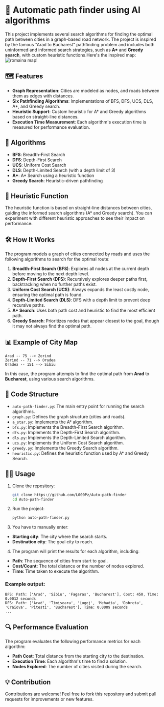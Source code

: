 # 🚗 Automatic path finder using AI algorithms

This project implements several search algorithms for finding the optimal path between cities in a graph-based road network. The project is inspired by the famous "Arad to Bucharest" pathfinding problem and includes both uninformed and informed search strategies, such as **A\*** and **Greedy search**, with custom heuristic functions.Here's the inspired map:
![romaina map!](https://drive.google.com/uc?export=view&id=1L7OYcULvMzUGRsYQJYsws0t3osxkq40o)

## 🗺️ Features

- **Graph Representation**: Cities are modeled as nodes, and roads between them as edges with distances.
- **Six Pathfinding Algorithms**: Implementations of BFS, DFS, UCS, DLS, A*, and Greedy search.
- **Heuristic Support**: Custom heuristic for A* and Greedy algorithms based on straight-line distances.
- **Execution Time Measurement**: Each algorithm's execution time is measured for performance evaluation.

## 🚀 Algorithms

- **BFS**: Breadth-First Search
- **DFS**: Depth-First Search
- **UCS**: Uniform Cost Search
- **DLS**: Depth-Limited Search (with a depth limit of 3)
- **A\***: A* Search using a heuristic function
- **Greedy Search**: Heuristic-driven pathfinding

## 🧠 Heuristic Function

The heuristic function is based on straight-line distances between cities, guiding the informed search algorithms (A\* and Greedy search). You can experiment with different heuristic approaches to see their impact on performance.

## 🛠️ How It Works

The program models a graph of cities connected by roads and uses the following algorithms to search for the optimal route:

1. **Breadth-First Search (BFS)**: Explores all nodes at the current depth before moving to the next depth level.
2. **Depth-First Search (DFS)**: Recursively explores deeper paths first, backtracking when no further paths exist.
3. **Uniform Cost Search (UCS)**: Always expands the least costly node, ensuring the optimal path is found.
4. **Depth-Limited Search (DLS)**: DFS with a depth limit to prevent deep recursive paths.
5. **A\* Search**: Uses both path cost and heuristic to find the most efficient path.
6. **Greedy Search**: Prioritizes nodes that appear closest to the goal, though it may not always find the optimal path.

## 📊 Example of City Map

```plaintext
Arad -- 75 --> Zerind
Zerind -- 71 --> Oradea
Oradea -- 151 --> Sibiu
```

In this case, the program attempts to find the optimal path from **Arad** to **Bucharest**, using various search algorithms.

## 📂 Code Structure

- `auto-path-finder.py`: The main entry point for running the search algorithms.
- `graph.py`: Defines the graph structure (cities and roads).
- `a_star.py`: Implements the A* algorithm.
- `bfs.py`: Implements the Breadth-First Search algorithm.
- `dfs.py`: Implements the Depth-First Search algorithm.
- `dls.py`: Implements the Depth-Limited Search algorithm.
- `ucs.py`: Implements the Uniform Cost Search algorithm.
- `greedy.py`: Implements the Greedy Search algorithm.
- `heuristic.py`: Defines the heuristic function used by A* and Greedy Search.

## 🏃‍♂️ Usage

1. Clone the repository:

   ```bash
   git clone https://github.com/L000Pz/Auto-path-finder
   cd Auto-path-finder
   ```
2. Run the project:

   ```bash
   python auto-path-finder.py
   ```
3. You have to manually enter:

- **Starting city**: The city where the search starts.
- **Destination city**: The goal city to reach.

4. The program will print the results for each algorithm, including:

- **Path**: The sequence of cities from start to goal.
- **Cost/Count**: The total distance or the number of nodes explored.
- **Time**: Time taken to execute the algorithm.

### Example output:
```plaintext
BFS: Path: ['Arad', 'Sibiu', 'Fagaras', 'Bucharest'], Cost: 450, Time: 0.0012 seconds
DFS: Path: ['Arad', 'Timisoara', 'Lugoj', 'Mehadia', 'Dobreta', 'Craiova', 'Pitesti', 'Bucharest'], Time: 0.0009 seconds
...
```
## 🔍 Performance Evaluation
The program evaluates the following performance metrics for each algorithm:

- **Path Cost**: Total distance from the starting city to the destination.
- **Execution Time**: Each algorithm's time to find a solution.
- **Nodes Explored**: The number of cities visited during the search.


## 💡 Contribution
Contributions are welcome! Feel free to fork this repository and submit pull requests for improvements or new features.
